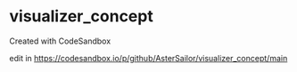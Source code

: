 # visualizer_concept
Created with CodeSandbox

edit in https://codesandbox.io/p/github/AsterSailor/visualizer_concept/main